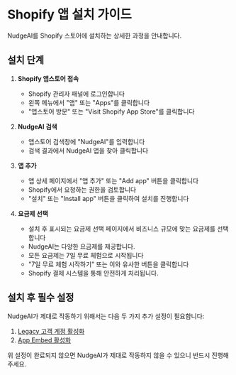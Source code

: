 # Shopify 앱 설치 가이드

NudgeAI를 Shopify 스토어에 설치하는 상세한 과정을 안내합니다.

## 설치 단계

1. **Shopify 앱스토어 접속**
   - Shopify 관리자 패널에 로그인합니다
   - 왼쪽 메뉴에서 "앱" 또는 "Apps"를 클릭합니다
   - "앱스토어 방문" 또는 "Visit Shopify App Store"를 클릭합니다

2. **NudgeAI 검색**
   - 앱스토어 검색창에 "NudgeAI"를 입력합니다
   - 검색 결과에서 NudgeAI 앱을 찾아 클릭합니다

3. **앱 추가**
   - 앱 상세 페이지에서 "앱 추가" 또는 "Add app" 버튼을 클릭합니다
   - Shopify에서 요청하는 권한을 검토합니다
   - "설치" 또는 "Install app" 버튼을 클릭하여 설치를 진행합니다

4. **요금제 선택**
   - 설치 후 표시되는 요금제 선택 페이지에서 비즈니스 규모에 맞는 요금제를 선택합니다
   - NudgeAI는 다양한 요금제를 제공합니다.
   - 모든 요금제는 7일 무료 체험으로 시작됩니다
   - "7일 무료 체험 시작하기" 또는 이와 유사한 버튼을 클릭합니다
   - Shopify 결제 시스템을 통해 안전하게 처리됩니다.

## 설치 후 필수 설정

NudgeAI가 제대로 작동하기 위해서는 다음 두 가지 추가 설정이 필요합니다:

1. [Legacy 고객 계정 활성화](../legacy-accounts/index.md)
2. [App Embed 활성화](../app-embed/index.md)

위 설정이 완료되지 않으면 NudgeAI가 제대로 작동하지 않을 수 있으니 반드시 진행해 주세요.
